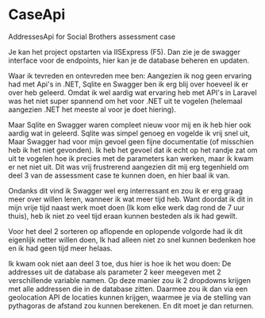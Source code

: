# CaseApi
AddressesApi for Social Brothers assessment case


Je kan het project opstarten via IISExpress (F5).
Dan zie je de swagger interface voor de endpoints, hier kan je de database beheren en updaten.


Waar ik tevreden en ontevreden mee ben:
Aangezien ik nog geen ervaring had met Api's in .NET, Sqlite en Swagger ben ik erg blij over hoeveel ik er over heb geleerd.
Omdat ik wel aardig wat ervaring heb met API's in Laravel was het niet super spannend om het voor .NET uit te vogelen (helemaal aangezien .NET het meeste al voor je doet hiering).

Maar Sqlite en Swagger waren compleet nieuw voor mij en ik heb hier ook aardig wat in geleerd. Sqlite was simpel genoeg en vogelde ik vrij snel uit, Maar Swagger had voor mijn gevoel geen fijne documentatie (of misschien heb ik het niet gevonden).
Ik heb het gevoel dat ik echt op het randje zat om uit te vogelen hoe ik precies met de parameters kan werken, maar ik kwam er net niet uit.
Dit was vrij frustrerend aangezien dit mij erg tegenhield om deel 3 van de assessment case te kunnen doen, en hier baal ik van.

Ondanks dit vind ik Swagger wel erg interressant en zou ik er erg graag meer over willen leren, wanneer ik wat meer tijd heb.
Want doordat ik dit in mijn vrije tijd naast werk moet doen (Ik kom elke werk dag rond de 7 uur thuis), heb ik niet zo veel tijd eraan kunnen besteden als ik had gewilt.



Voor het deel 2 sorteren op aflopende en oplopende volgorde had ik dit eigenlijk netter willen doen, Ik had alleen niet zo snel kunnen bedenken hoe en ik had geen tijd meer helaas.



Ik kwam ook niet aan deel 3 toe, dus hier is hoe ik het wou doen:
De addresses uit de database als parameter 2 keer meegeven met 2 verschillende variable namen.
Op deze manier zou ik 2 dropdowns krijgen met alle addressen die in de database zitten.
Daarmee zou ik dan via een geolocation API de locaties kunnen krijgen, waarmee je via de stelling van pythagoras de afstand zou kunnen berekenen.
En dit moet je dan returnen.
